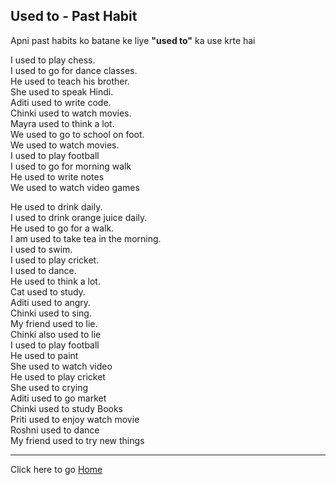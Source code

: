 ## Used to - Past Habit

Apni past habits ko batane ke liye **"used to"** ka use krte hai 

I used to play chess.<br>
I used to go for dance classes.<br>
He used to teach his brother.<br>
She used to speak Hindi.<br>
Aditi used to write code.<br>
Chinki used to watch movies.<br>
Mayra used to think a lot.<br>
We used to go to school on foot.<br>
We used to watch movies.<br>
I used to play football <br>
I used to go for morning walk <br>
He used to write notes <br>
We used to watch video games<br>

He used to drink daily.<br>
I used to drink orange juice daily.<br>
He used to go for a walk.<br>
I am used to take tea in the morning.<br>
I used to swim.<br>
I used to play cricket.<br>
I used to dance.<br>
He used to think a lot.<br>
Cat used to study.<br>
Aditi used to angry.<br>
Chinki used to sing.<br>
My friend used to lie.<br>
Chinki also used to lie<br>
I used to play football <br>
He used to paint<br>
She used to watch video <br>
He used to play cricket <br>
She used to crying <br>
Aditi used to go market <br>
Chinki used to study Books <br>
Priti used to enjoy watch movie<br>
Roshni used to dance <br>
My friend used to try new things<br>

---

Click here to go [Home](/README.md)